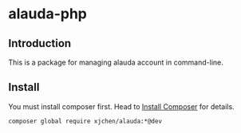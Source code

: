 # alauda-php

## Introduction

This is a package for managing alauda account in command-line.

## Install

You must install composer first. Head to [Install Composer](https://getcomposer.org/doc/00-intro.md) for details.

	composer global require xjchen/alauda:*@dev
	
